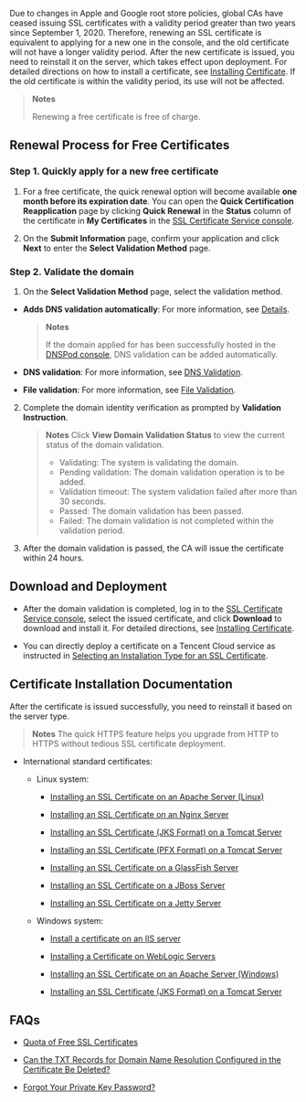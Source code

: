 Due to changes in Apple and Google root store policies, global CAs have ceased issuing SSL certificates with a validity period greater than two years since September 1, 2020. Therefore, renewing an SSL certificate is equivalent to applying for a new one in the console, and the old certificate will not have a longer validity period. After the new certificate is issued, you need to reinstall it on the server, which takes effect upon deployment.
For detailed directions on how to install a certificate, see [Installing Certificate](https://write.woa.com/#certificate). If the old certificate is within the validity period, its use will not be affected.

> **Notes**
> 
>  Renewing a free certificate is free of charge.
> 


## Renewal Process for Free Certificates

### Step 1. Quickly apply for a new free certificate
1. For a free certificate, the quick renewal option will become available **one month before its expiration date**. You can open the **Quick Certification Reapplication** page by clicking **Quick Renewal** in the **Status** column of the certificate in **My Certificates** in the [SSL Certificate Service console](https://console.cloud.tencent.com/ssl).

2. On the **Submit Information** page, confirm your application and click **Next** to enter the **Select Validation Method** page.

### Step 2. Validate the domain
1. On the **Select Validation Method** page, select the validation method.

  - **Adds DNS validation automatically**: For more information, see [Details](https://www.tencentcloud.com/document/product/1007/53635).
    

      > **Notes**
      > 
      > If the domain applied for has been successfully hosted in the [DNSPod console](https://console.cloud.tencent.com/cns/domains), DNS validation can be added automatically.
      > 

  - **DNS validation**: For more information, see [DNS Validation](https://intl.cloud.tencent.com/document/product/1007/45895).

  - **File validation**: For more information, see [File Validation](https://intl.cloud.tencent.com/document/product/1007/43542).

2. Complete the domain identity verification as prompted by **Validation Instruction**.
   

   > **Notes**
   > Click **View Domain Validation Status** to view the current status of the domain validation. 
   >   - Validating: The system is validating the domain.
   >   - Pending validation: The domain validation operation is to be added.
   >   - Validation timeout: The system validation failed after more than 30 seconds.
   >   - Passed: The domain validation has been passed.
   >   - Failed: The domain validation is not completed within the validation period.

3. After the domain validation is passed, the CA will issue the certificate within 24 hours.


## Download and Deployment
- After the domain validation is completed, log in to the [SSL Certificate Service console](https://console.cloud.tencent.com/ssl), select the issued certificate, and click **Download** to download and install it. For detailed directions, see [Installing Certificate](https://write.woa.com/#certificate).

- You can directly deploy a certificate on a Tencent Cloud service as instructed in [Selecting an Installation Type for an SSL Certificate](https://intl.cloud.tencent.com/document/product/1007/30173).


## Certificate Installation Documentation

After the certificate is issued successfully, you need to reinstall it based on the server type.

> **Notes**
> The quick HTTPS feature helps you upgrade from HTTP to HTTPS without tedious SSL certificate deployment.

- International standard certificates:

  - Linux system:

    - [Installing an SSL Certificate on an Apache Server (Linux)](https://intl.cloud.tencent.com/document/product/1007/30953)

    - [Installing an SSL Certificate on an Nginx Server](https://intl.cloud.tencent.com/document/product/1007/30954)

    - [Installing an SSL Certificate (JKS Format) on a Tomcat Server](https://www.tencentcloud.com/document/product/1007/50805)

    - [Installing an SSL Certificate (PFX Format) on a Tomcat Server](https://intl.cloud.tencent.com/document/product/1007/30956)

    - [Installing an SSL Certificate on a GlassFish Server](https://intl.cloud.tencent.com/document/product/1007/36565)

    - [Installing an SSL Certificate on a JBoss Server](https://intl.cloud.tencent.com/document/product/1007/36566)

    - [Installing an SSL Certificate on a Jetty Server](https://intl.cloud.tencent.com/document/product/1007/36567)

  - Windows system:

    - [Install a certificate on an IIS server](https://intl.cloud.tencent.com/document/product/1007/30955)

    - [Installing a Certificate on WebLogic Servers](https://intl.cloud.tencent.com/document/product/1007/38093)

    - [Installing an SSL Certificate on an Apache Server (Windows)](https://intl.cloud.tencent.com/document/product/1007/50198)

    - [Installing an SSL Certificate (JKS Format) on a Tomcat Server](https://intl.cloud.tencent.com/document/product/1007/43804)


## FAQs
- [Quota of Free SSL Certificates](https://intl.cloud.tencent.com/document/product/1007/51464)

- [Can the TXT Records for Domain Name Resolution Configured in the Certificate Be Deleted?](https://intl.cloud.tencent.com/document/product/1007/37851)

- [Forgot Your Private Key Password?](https://intl.cloud.tencent.com/document/product/1007/30191)

